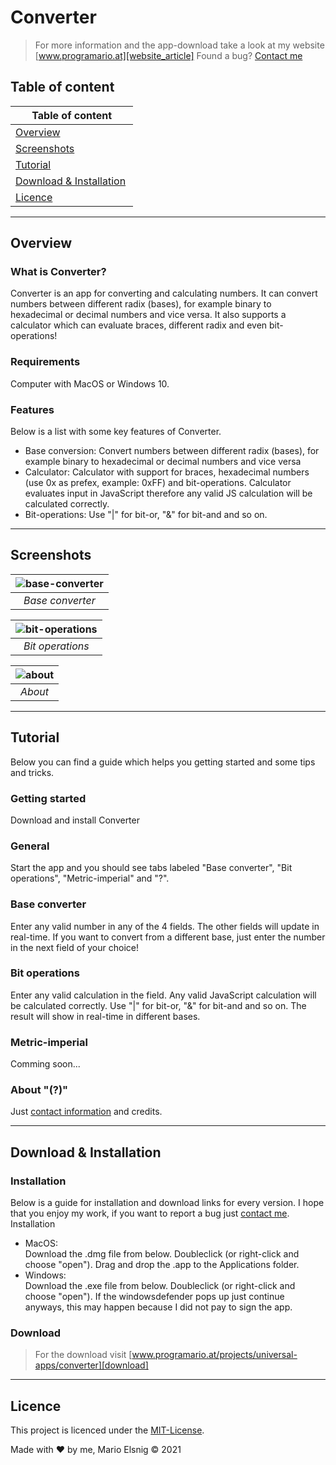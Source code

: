 # Converter

> For more information and the app-download take a look at my website [www.programario.at][website_article]
Found a bug? [Contact me][contact] 

## Table of content
| Table of content  |
| -- |
| [Overview](#overview) |
| [Screenshots](#screenshots) |
| [Tutorial](#tutorial) |
| [Download & Installation](#download--installation) |
| [Licence](#licence) |

<hr>

## Overview
### What is Converter?
Converter is an app for converting and calculating numbers. It can convert numbers between different radix (bases), for example binary to hexadecimal or decimal numbers and vice versa. It also supports a calculator which can evaluate braces, different radix and even bit-operations!

### Requirements
Computer with MacOS or Windows 10.

### Features
Below is a list with some key features of Converter.
* Base conversion: Convert numbers between different radix (bases), for example binary to hexadecimal or decimal numbers and vice versa
* Calculator: Calculator with support for braces, hexadecimal numbers (use 0x as prefex, example: 0xFF) and bit-operations. Calculator evaluates input in JavaScript therefore any valid JS calculation will be calculated correctly.
* Bit-operations: Use "|" for bit-or, "&" for bit-and and so on.

<hr>

## Screenshots
| ![base-converter][base-converter] |
|:--:|
| *Base converter* |

| ![bit-operations][bit-operations] |
|:--:|
| *Bit operations* |

| ![about][about] |
|:--:|
| *About* |

<hr>

## Tutorial
Below you can find a guide which helps you getting started and some tips and tricks.
### Getting started
Download and install Converter
### General
Start the app and you should see tabs labeled "Base converter", "Bit operations", "Metric-imperial" and "?".
### Base converter
Enter any valid number in any of the 4 fields. The other fields will update in real-time. If you want to convert from a different base, just enter the number in the next field of your choice!
### Bit operations
Enter any valid calculation in the field. Any valid JavaScript calculation will be calculated correctly. Use "|" for bit-or, "&" for bit-and and so on. The result will show in real-time in different bases.
### Metric-imperial
Comming soon...
### About "(?)"
Just [contact information][contact] and credits.

<hr>

## Download & Installation
### Installation
Below is a guide for installation and download links for every version. I hope that you enjoy my work, if you want to report a bug just [contact me][contact].
Installation
* MacOS:<br>Download the .dmg file from below. Doubleclick (or right-click and choose "open"). Drag and drop the .app to the Applications folder.
* Windows:<br>Download the .exe file from below. Doubleclick (or right-click and choose "open"). If the windowsdefender pops up just continue anyways, this may happen because I did not pay to sign the app.

### Download
> For the download visit  [www.programario.at/projects/universal-apps/converter][download]

<hr>

## Licence
This project is licenced under the [MIT-License](https://choosealicense.com/licenses/mit/).

Made with ❤️ by me, Mario Elsnig © 2021


<!--- LINKS -->
[contact]: https://programario.at/#contact_me-intro
[website_article]: https://programario.at/projects/universal-apps/converter
[download]: https://programario.at/projects/universal-apps/converter#download__installation-download

<!--- IMAGES -->
[base-converter]: https://programario.at/lang/en/projects/universal-apps/Images/converter/base-converter.png "Base Converter"
[bit-operations]: https://programario.at/lang/en/projects/universal-apps/Images/converter/bit-operations.png "Bit Operations"
[about]: https://programario.at/lang/en/projects/universal-apps/Images/converter/about.png "About"
